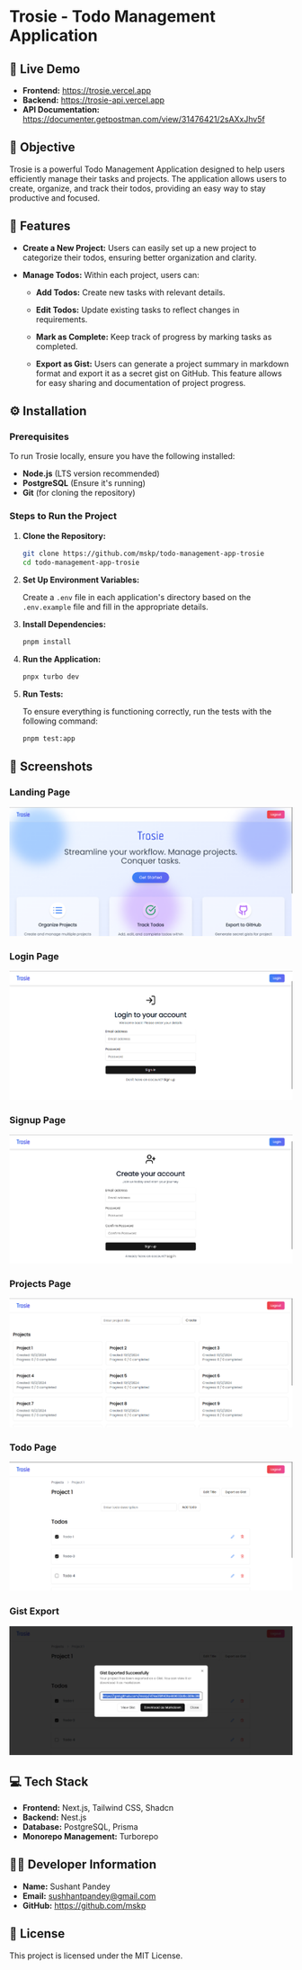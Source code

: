 # Trosie - Todo Management Application

## 🚀 Live Demo

- **Frontend:** https://trosie.vercel.app
- **Backend:** https://trosie-api.vercel.app
- **API Documentation:** https://documenter.getpostman.com/view/31476421/2sAXxJhv5f

## 🎯 Objective

Trosie is a powerful Todo Management Application designed to help users efficiently manage their tasks and projects. The application allows users to create, organize, and track their todos, providing an easy way to stay productive and focused.

## 🌟 Features

- **Create a New Project:** Users can easily set up a new project to categorize their todos, ensuring better organization and clarity.
- **Manage Todos:** Within each project, users can:

  - **Add Todos:** Create new tasks with relevant details.
  - **Edit Todos:** Update existing tasks to reflect changes in requirements.
  - **Mark as Complete:** Keep track of progress by marking tasks as completed.

  - **Export as Gist:** Users can generate a project summary in markdown format and export it as a secret gist on GitHub. This feature allows for easy sharing and documentation of project progress.

## ⚙️ Installation

### Prerequisites

To run Trosie locally, ensure you have the following installed:

- **Node.js** (LTS version recommended)
- **PostgreSQL** (Ensure it's running)
- **Git** (for cloning the repository)

### Steps to Run the Project

1. **Clone the Repository:**

   ```bash
   git clone https://github.com/mskp/todo-management-app-trosie
   cd todo-management-app-trosie
   ```

2. **Set Up Environment Variables:**

   Create a `.env` file in each application's directory based on the `.env.example` file and fill in the appropriate details.

3. **Install Dependencies:**

   ```bash
   pnpm install
   ```

4. **Run the Application:**

   ```bash
   pnpx turbo dev
   ```

5. **Run Tests:**

   To ensure everything is functioning correctly, run the tests with the following command:

   ```bash
   pnpm test:app
   ```

## 📸 Screenshots

### Landing Page

![landing page](/assets/screenshots/langing-page.png)

### Login Page

![Screenshot Placeholder](/assets/screenshots/login-page.png)

### Signup Page

![Screenshot Placeholder](/assets/screenshots/signup-page.png)

### Projects Page

![Screenshot Placeholder](/assets/screenshots/projects-page.png)

### Todo Page

![Screenshot Placeholder](/assets/screenshots/todo-page.png)

### Gist Export

![Screenshot Placeholder](/assets/screenshots/gist-export.png)

## 💻 Tech Stack

- **Frontend:** Next.js, Tailwind CSS, Shadcn
- **Backend:** Nest.js
- **Database:** PostgreSQL, Prisma
- **Monorepo Management:** Turborepo

## 👨‍💻 Developer Information

- **Name:** Sushant Pandey
- **Email:** sushhantpandey@gmail.com
- **GitHub:** https://github.com/mskp

## 📜 License

This project is licensed under the MIT License.
